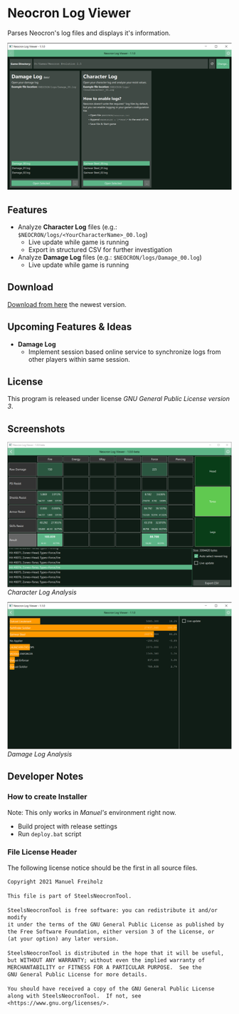 # Neocron Log Viewer
Parses Neocron's log files and displays it's information.

![Welcome](docs/NeocronLogViewer-Welcome.png)

## Features
- Analyze __Character Log__ files (e.g.: `$NEOCRON/logs/<YourCharacterName>_00.log`)
  - Live update while game is running
  - Export in structured CSV for further investigation
- Analyze __Damage Log__ files (e.g.: `$NEOCRON/logs/Damage_00.log`)
  - Live update while game is running

## Download
[Download from here](https://drive.google.com/drive/folders/1KhpADdxU8OFcuKMqCyrBIOTBiFjE0UbK?usp=sharing)
the newest version.

## Upcoming Features & Ideas
- __Damage Log__
  - Implement session based online service to synchronize logs from other players within same session.

## License
This program is released under license _GNU General Public License version 3_.

## Screenshots
![Character Log Analysis](docs/NeocronLogViewer-CharacterLog.png)
*Character Log Analysis*

![Damage Log Analysis](docs/NeocronLogViewer-DamageLog.png)
*Damage Log Analysis*

## Developer Notes

### How to create Installer
Note: This only works in _Manuel's_ environment right now.

- Build project with release settings
- Run `deploy.bat` script

### File License Header
The following license notice should be the first in all source files.
```
Copyright 2021 Manuel Freiholz

This file is part of SteelsNeocronTool.

SteelsNeocronTool is free software: you can redistribute it and/or modify
it under the terms of the GNU General Public License as published by
the Free Software Foundation, either version 3 of the License, or
(at your option) any later version.

SteelsNeocronTool is distributed in the hope that it will be useful,
but WITHOUT ANY WARRANTY; without even the implied warranty of
MERCHANTABILITY or FITNESS FOR A PARTICULAR PURPOSE.  See the
GNU General Public License for more details.

You should have received a copy of the GNU General Public License
along with SteelsNeocronTool.  If not, see <https://www.gnu.org/licenses/>.
```